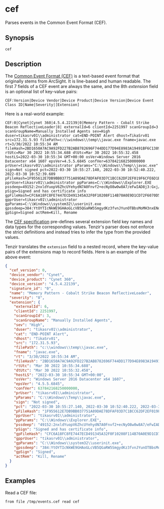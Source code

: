 # cef

Parses events in the Common Event Format (CEF).

## Synopsis

```
cef
```

## Description

The [Common Event Format (CEF)][cef] is a text-based event format that
originally stems from ArcSight. It is line-based and human readable. The first 7
fields of a CEF event are always the same, and the 8th *extension* field is an
optional list of key-value pairs:

[cef]: https://community.microfocus.com/cfs-file/__key/communityserver-wikis-components-files/00-00-00-00-23/3731.CommonEventFormatV25.pdf

```
CEF:Version|Device Vendor|Device Product|Device Version|Device Event Class ID|Name|Severity|[Extension]
```

Here is a real-world example:

```
CEF:0|Cynet|Cynet 360|4.5.4.22139|0|Memory Pattern - Cobalt Strike Beacon ReflectiveLoader|8| externalId=6 clientId=2251997 scanGroupId=3 scanGroupName=Manually Installed Agents sev=High duser=tikasrv01\\administrator cat=END-POINT Alert dhost=TikaSrv01 src=172.31.5.93 filePath=c:\\windows\\temp\\javac.exe fname=javac.exe rt=3/30/2022 10:55:34 AM fileHash=2BD1650A7AC9A92FD227B2AB8782696F744DD177D94E8983A19491BF6C1389FD rtUtc=Mar 30 2022 10:55:34.688 dtUtc=Mar 30 2022 10:55:32.458 hostLS=2022-03-30 10:55:34 GMT+00:00 osVer=Windows Server 2016 Datacenter x64 1607 epsVer=4.5.5.6845 confVer=637842168250000000 prUser=tikasrv01\\administrator pParams="C:\\Windows\\Temp\\javac.exe" sign=Not signed pct=2022-03-30 10:55:27.140, 2022-03-30 10:52:40.222, 2022-03-30 10:52:39.609 pFileHash=1F955612E7DB9BB037751A89DAE78DFAF03D7C1BCC62DF2EF019F6CFE6D1BBA7 pprUser=tikasrv01\\administrator ppParams=C:\\Windows\\Explorer.EXE pssdeep=49152:2nxldYuopV6ZhcUYehydN7A0Fnvf2+ecNyO8w0w8A7/eFwIAD8j3:Gxj/7hUgsww8a0OD8j3 pSign=Signed and has certificate info gpFileHash=CFC6A18FC8FE7447ECD491345A32F0F10208F114B70A0E9D1CD72F6070D5B36F gpprUser=tikasrv01\\administrator gpParams=C:\\Windows\\system32\\userinit.exe gpssdeep=384:YtOYTIcNkWE9GHAoGLcVB5QGaRW5SmgydKz3fvnJYunOTBbsMoMH3nxENoWlymW:YLTVNkzGgoG+5BSmUfvJMdsq3xYu gpSign=Signed actRem=Kill, Rename
```

The [CEF specification][cef] pre-defines several extension field key names and
data types for the corresponding values. Tenzir's parser does not enforce the
strict definitions and instead tries to infer the type from the provided values.

Tenzir translates the `extension` field to a nested record, where the key-value
pairs of the extensions map to record fields. Here is an example of the above
event:

```json
{
  "cef_version": 0,
  "device_vendor": "Cynet",
  "device_product": "Cynet 360",
  "device_version": "4.5.4.22139",
  "signature_id": "0",
  "name": "Memory Pattern - Cobalt Strike Beacon ReflectiveLoader",
  "severity": "8",
  "extension": {
    "externalId": 6,
    "clientId": 2251997,
    "scanGroupId": 3,
    "scanGroupName": "Manually Installed Agents",
    "sev": "High",
    "duser": "tikasrv01\\administrator",
    "cat": "END-POINT Alert",
    "dhost": "TikaSrv01",
    "src": "172.31.5.93",
    "filePath": "c:\\windows\\temp\\javac.exe",
    "fname": "javac.exe",
    "rt": "3/30/2022 10:55:34 AM",
    "fileHash": "2BD1650A7AC9A92FD227B2AB8782696F744DD177D94E8983A19491BF6C1389FD",
    "rtUtc": "Mar 30 2022 10:55:34.688",
    "dtUtc": "Mar 30 2022 10:55:32.458",
    "hostLS": "2022-03-30 10:55:34 GMT+00:00",
    "osVer": "Windows Server 2016 Datacenter x64 1607",
    "epsVer": "4.5.5.6845",
    "confVer": 637842168250000000,
    "prUser": "tikasrv01\\administrator",
    "pParams": "C:\\Windows\\Temp\\javac.exe",
    "sign": "Not signed",
    "pct": "2022-03-30 10:55:27.140, 2022-03-30 10:52:40.222, 2022-03-30 10:52:39.609",
    "pFileHash": "1F955612E7DB9BB037751A89DAE78DFAF03D7C1BCC62DF2EF019F6CFE6D1BBA7",
    "pprUser": "tikasrv01\\administrator",
    "ppParams": "C:\\Windows\\Explorer.EXE",
    "pssdeep": "49152:2nxldYuopV6ZhcUYehydN7A0Fnvf2+ecNyO8w0w8A7/eFwIAD8j3:Gxj/7hUgsww8a0OD8j3",
    "pSign": "Signed and has certificate info",
    "gpFileHash": "CFC6A18FC8FE7447ECD491345A32F0F10208F114B70A0E9D1CD72F6070D5B36F",
    "gpprUser": "tikasrv01\\administrator",
    "gpParams": "C:\\Windows\\system32\\userinit.exe",
    "gpssdeep": "384:YtOYTIcNkWE9GHAoGLcVB5QGaRW5SmgydKz3fvnJYunOTBbsMoMH3nxENoWlymW:YLTVNkzGgoG+5BSmUfvJMdsq3xYu",
    "gpSign": "Signed",
    "actRem": "Kill, Rename"
  }
}
```

## Examples

Read a CEF file:

```
from file /tmp/events.cef read cef
```
